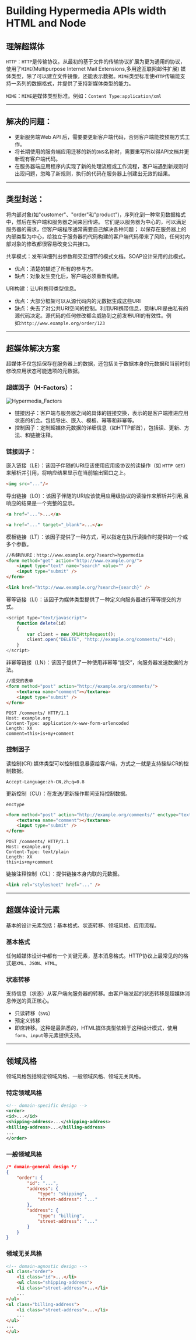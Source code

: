 # Building Hypermedia APIs width HTML and Node

## 理解超媒体

`HTTP`：`HTTP`是传输协议。从最初的基于文件的传输协议扩展为更为通用的协议，使用了`MIME`(Multipurpose Internet Mail Extensions,多用途互联网邮件扩展)
媒体类型，除了可以建立文件镜像，还能表示数据。`MIME`类型标准使`HTTP`传输能支持一系列的数据格式，并提供了支持新媒体类型的能力。

`MIME`：`MIME`是媒体类型标准。例如：`Content Type:application/xml`

----

## 解决的问题：
+ 更新服务端Web API 后，需要要更新客户端代码，否则客户端能按预期方式工作。
+ 将长期使用的服务端应用迁移的新的`DNS`名称时，需要重写所以得API文档并更新现有客户端代码。
+ 在服务器端应用程序内实现了新的处理流程或工作流程，客户端遇到新规则时出现问题，忽略了新规则，执行的代码在服务器上创建出无效的结果。

----

## 类型封送：    
将内部对象(如"customer"、"order"和"product")，序列化到一种常见数据格式中，然后在客户端和服务器之间来回传递。
它们是以服务器为中心的，可以满足服务器的需求，但客户端程序通常需要自己解决各种问题；
以保存在服务器上的内部类型为中心，给独立于服务器的代码构建的客户端代码带来了风险，任何对内部对象的修改都很容易改变公共接口。

共享模式：发布详细列出参数和交互细节的模式文档。SOAP设计采用的此模式。
+ 优点：清楚的描述了所有的参与方。
+ 缺点：对象发生变化后，客户端必须重新构建。

URI构建：让URI携带类型信息。
+ 优点：大部分框架可以从源代码内的元数据生成这些URI
+ 缺点：失去了对公共URI空间的控制。利用URI携带信息，意味URI是由私有的源代码决定。源代码的任何修改都会威胁到之前发布URI的有效性。例如:`http://www.example.org/order/123`

----

## 超媒体解决方案
超媒体不仅包括保存在服务器上的数据，还包括关于数据本身的元数据和当前时刻修改应用状态可能选项的元数据。

### 超媒因子（H-Factors）：

![Hypermedia_Factors](https://github.com/huang-qing/asp.net-web-api-demo/raw/master/Figure/Hypermedia_Factors.png) 

+ 链接因子：客户端与服务器之间的具体的链接交换，表示的是客户端推进应用状态的机会。包括导出、嵌入、模板、幂等和非幂等。
+ 控制因子：定制超媒体元数据的详细信息（如HTTP部首），包括读、更新、方法、和链接注释。


### 链接因子：

嵌入链接（LE）：该因子伴随的URI应该使用应用级协议的读操作（如 `HTTP GET`）来解析并引用，将响应结果显示在当前输出窗口之上。

```` html
<img src="..."/>
````

导出链接（LO）：该因子伴随的URI应该使用应用级协议的读操作来解析并引用,且响应的结果是一个完整的显示。

``` html
<a href="...">...</a>
```
``` html
<a href="..." target="_blank">...</a>
```

模板链接（LT）：该因子提供了一种方式，可以指定在执行读操作时提供的一个或多个参数。

``` html
//构建的URI：http://www.example.org/?search=hypermedia
<form method="get" action="http://www.example.org/">
    <input type="text" name="search" value="" />
    <input type="submit" />
</form>
```
``` html
<link href="http://www.example.org/?search={search}" />

```

幂等链接（LI）：该因子为媒体类型提供了一种定义向服务器进行幂等提交的方式。

``` javascript
<script type="text/javascript">
    function delete(id)
    {
        var client = new XMLHttpRequest();
        client.open("DELETE", "http://example.org/comments/"+id);
    }
</script>

```

非幂等链接（LN）：该因子提供了一种使用非幂等“提交”，向服务器发送数据的方法。

``` html 
//提交的表单
<form method="post" action="http://example.org/comments/">
    <textarea name="comment"></textarea>
    <input type="submit" />
</form>
```
``` HTTP Request
POST /comments/ HTTP/1.1
Host: example.org
Content-Type: application/x-www-form-urlencoded
Length: XX
comment=this+is+my+comment
```

### 控制因子

读控制(CR):媒体类型可以控制信息暴露给客户端，方式之一就是支持操纵CR的控制数据。

```HTTP Request Headers
Accept-Language:zh-CN,zh;q=0.8
```

更新控制（CU）：在发送/更新操作期间支持控制数据。

`enctype`
```html
<form method="post" action="http://example.org/comments/" enctype="text/plain">
    <textarea name="comment"></textarea>
    <input type="submit" />
</form>
```
```HTTP
POST /comments/ HTTP/1.1
Host: example.org
Content-Type: text/plain
Length: XX
this+is+my+comment
```

链接注释控制（CL）：提供链接本身内联的元数据。

```html
<link rel="stylesheet" href="..." />
```
----

## 超媒体设计元素

基本的设计元素包括：基本格式、状态转移、领域风格、应用流程。

### 基本格式
任何超媒体设计中都有一个关键元素，基本消息格式。HTTP协议上最常见的的格式是`XML`、`JSON`、`HTML`。

### 状态转移
支持信息（状态）从客户端向服务器的转移。由客户端发起的状态转移是超媒体消息传送的真正核心。
+ 只读转移（`SVG`）
+ 预定义转移
+ 即席转移。这种是最熟悉的，HTML媒体类型依赖于这种设计模式，使用`form`、`input`等元素提供支持。

----

## 领域风格

领域风格包括特定领域风格、一般领域风格、领域无关风格。

### 特定领域风格

```XML
<!-- domain-specific design -->
<order>
<id>...</id>
<shipping-address>...</shipping-address>
<billing-address>...</billing-address>
...
</order>
```

### 一般领域风格

```JSON
/* domain-general design */
{
    "order": {
        "id": "...",
        "address": {
            "type": "shipping",
            "street-address": "..."
        },
        "address": {
            "type": "billing",
            "street-address": "..."
        }
    }
}
```

### 领域无关风格

```html
<!-- domain-agnostic design -->
<ul class="order">
    <li class="id">...</li>
    <ul class="shipping-address">
    <li class="street-address">...</li>
    ...
</ul>
<ul class="billing-address">
    <li class="street-address">...</li>
    ...
</ul>
...
</ul>
```